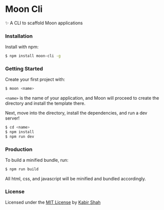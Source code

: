 # Moon Cli

:sparkles: A CLI to scaffold Moon applications

### Installation

Install with npm:

```sh
$ npm install moon-cli -g
```

### Getting Started

Create your first project with:

```sh
$ moon <name>
```

`<name>` is the name of your application, and Moon will proceed to create the directory and install the template there.

Next, move into the directory, install the dependencies, and run a dev server!

```sh
$ cd <name>
$ npm install
$ npm run dev
```

### Production

To build a minified bundle, run:

```sh
$ npm run build
```

All html, css, and javascript will be minified and bundled accordingly.

### License

Licensed under the [MIT License](https://kbrsh.github.io/license) by [Kabir Shah](https://kabir.ml)
